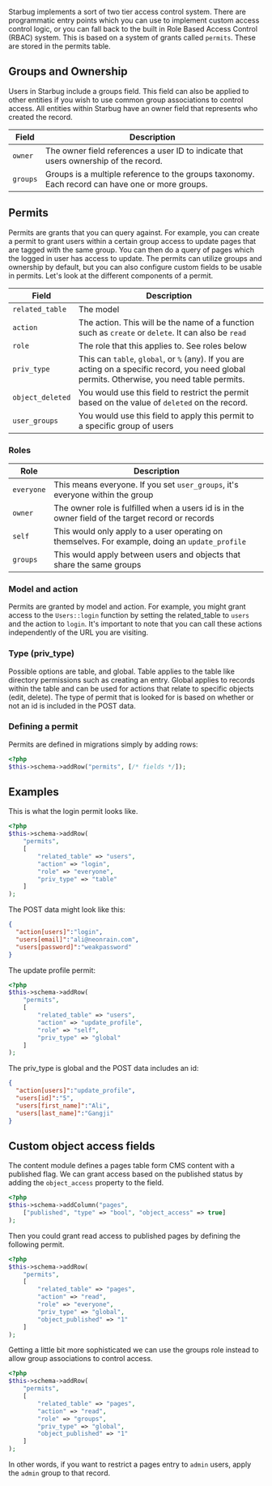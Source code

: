 Starbug implements a sort of two tier access control system. There are programmatic entry points which you can use to implement custom access control logic, or you can fall back to the built in Role Based Access Control (RBAC) system. This is based on a system of grants called `permits`. These are stored in the permits table.

## Groups and Ownership

Users in Starbug include a groups field. This field can also be applied to other entities if you wish to use common group associations to control access. All entities within Starbug have an owner field that represents who created the record.

| Field | Description |
|-------|-------------|
| `owner` | The owner field references a user ID to indicate that users ownership of the record. |
| `groups` | Groups is a multiple reference to the groups taxonomy. Each record can have one or more groups. |

## Permits

Permits are grants that you can query against. For example, you can create a permit to grant users within a certain group access to update pages that are tagged with the same group. You can then do a query of pages which the logged in user has access to update. The permits can utilize groups and ownership by default, but you can also configure custom fields to be usable in permits. Let's look at the different components of a permit.

| Field | Description |
|-------|-------------|
| `related_table` | The model |
| `action` | The action. This will be the name of a function such as `create` or `delete`. It can also be `read` |
| `role` | The role that this applies to. See roles below |
| `priv_type` | This can `table`, `global`, or `%` (any). If you are acting on a specific record, you need global permits. Otherwise, you need table permits. |
| `object_deleted` | You would use this field to restrict the permit based on the value of `deleted` on the record. |
| `user_groups` | You would use this field to apply this permit to a specific group of users |

### Roles

| Role | Description |
|------|-------------|
| `everyone` | This means everyone. If you set `user_groups`, it's everyone within the group |
| `owner` | The owner role is fulfilled when a users id is in the owner field of the target record or records |
| `self` | This would only apply to a user operating on themselves. For example, doing an `update_profile` |
| `groups` | This would apply between users and objects that share the same groups |

### Model and action

Permits are granted by model and action. For example, you might grant access to the `Users::login` function by setting the related_table to `users` and the action to `login`. It's important to note that you can call these actions independently of the URL you are visiting.

### Type (priv_type)

Possible options are table, and global. Table applies to the table like directory permissions such as creating an entry. Global applies to records within the table and can be used for actions that relate to specific objects (edit, delete). The type of permit that is looked for is based on whether or not an id is included in the POST data.

### Defining a permit

Permits are defined in migrations simply by adding rows:

```php
<?php
$this->schema->addRow("permits", [/* fields */]);
```

## Examples

This is what the login permit looks like.

```php
<?php
$this->schema->addRow(
	"permits",
	[
		"related_table" => "users",
		"action" => "login",
		"role" => "everyone",
		"priv_type" => "table"
	]
);
```

The POST data might look like this:

```json
{
  "action[users]":"login",
  "users[email]":"ali@neonrain.com",
  "users[password]":"weakpassword"
}
```

The update profile permit:

```php
<?php
$this->schema->addRow(
	"permits",
	[
		"related_table" => "users",
		"action" => "update_profile",
		"role" => "self",
		"priv_type" => "global"
	]
);
```

The priv_type is global and the POST data includes an id:

```json
{
  "action[users]":"update_profile",
  "users[id]":"5",
  "users[first_name]":"Ali",
  "users[last_name]":"Gangji"
}
```

## Custom object access fields

The content module defines a pages table form CMS content with a published flag. We can grant access based on the published status by adding the `object_access` property to the field.

```php
<?php
$this->schema->addColumn("pages",
	["published", "type" => "bool", "object_access" => true]
);
```
Then you could grant read access to published pages by defining the following permit.

```php
<?php
$this->schema->addRow(
	"permits",
	[
		"related_table" => "pages",
		"action" => "read",
		"role" => "everyone",
		"priv_type" => "global",
		"object_published" => "1"
	]
);
```

Getting a little bit more sophisticated we can use the groups role instead to allow group associations to control access.

```php
<?php
$this->schema->addRow(
	"permits",
	[
		"related_table" => "pages",
		"action" => "read",
		"role" => "groups",
		"priv_type" => "global",
		"object_published" => "1"
	]
);
```

In other words, if you want to restrict a pages entry to `admin` users, apply the `admin` group to that record.
